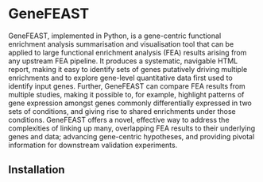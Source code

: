 # GeneFEAST

GeneFEAST, implemented in Python, is a gene-centric functional enrichment analysis summarisation and visualisation tool that can be applied to large functional enrichment analysis (FEA) results arising from any upstream FEA pipeline. It produces a systematic, navigable HTML report, making it easy to identify sets of genes putatively driving multiple enrichments and to explore gene-level quantitative data first used to identify input genes. Further, GeneFEAST can compare FEA results from multiple studies, making it possible to, for example, highlight patterns of gene expression amongst genes commonly differentially expressed in two sets of conditions, and giving rise to shared enrichments under those conditions. GeneFEAST offers a novel, effective way to address the complexities of linking up many, overlapping FEA results to their underlying genes and data; advancing gene-centric hypotheses, and providing pivotal information for downstream validation experiments.

## Installation
